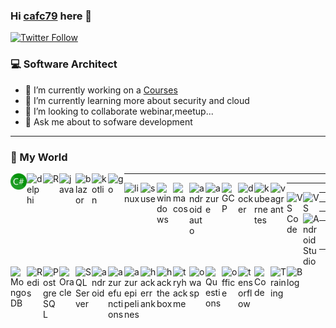 ### Hi [cafc79][blog] here 👋


[![Twitter Follow](https://img.shields.io/twitter/follow/cafc79?color=blueviolet&label=CAFC79&logo=twitter&style=for-the-badge)](https://twitter.com/cafc79)



### 💻 Software Architect

- 🔭 I’m currently working on a [Courses][blog]
- 🌱 I’m currently learning more about security and cloud
- 👯 I’m looking to collaborate webinar,meetup...
- 💬 Ask me about to sofware development

---

### 🚀 My World

[<img align="left" alt="CSharp" width="26px" src="https://raw.githubusercontent.com/github/explore/80688e429a7d4ef2fca1e82350fe8e3517d3494d/topics/csharp/csharp.png" />][yt]

[<img align="left" alt="delphi" width="26px" src="https://simpleicons.org/icons/delphi.svg" />][yt]

[<img align="left" alt="R" width="26px" src="https://simpleicons.org/icons/r.svg" />][yt]

[<img align="left" alt="java" width="26px" src="https://simpleicons.org/icons/java.svg" />][yt]

[<img align="left" alt="blazor" width="26px" src="https://simpleicons.org/icons/blazor.svg" />][yt]

[<img align="left" alt="kotlin" width="26px" src="https://simpleicons.org/icons/kotlin.svg" />][yt]

[<img align="left" alt="go" width="26px" src="https://simpleicons.org/icons/go.svg" />][yt]

---

[<img align="left" alt="linux" width="26px" src="https://simpleicons.org/icons/linux.svg" />][yt]

[<img align="left" alt="suse" width="26px" src="https://simpleicons.org/icons/opensuse.svg" />][yt]

[<img align="left" alt="windows" width="26px" src="https://simpleicons.org/icons/windows.svg" />][yt]

[<img align="left" alt="macos" width="26px" src="https://simpleicons.org/icons/apple.svg" />][yt]

[<img align="left" alt="androidauto" width="26px" src="https://simpleicons.org/icons/androidauto.svg" />][yt]

[<img align="left" alt="azure" width="26px" src="https://simpleicons.org/icons/microsoftazure.svg" />][yt]

[<img align="left" alt="GCP" width="26px" src="https://simpleicons.org/icons/googlecloud.svg" />][yt]

[<img align="left" alt="docker" width="26px" src="https://simpleicons.org/icons/docker.svg" />][yt]

[<img align="left" alt="kubernetes" width="26px" src="https://simpleicons.org/icons/kubernetes.svg" />][yt]

[<img align="left" alt="vagrant" width="26px" src="https://simpleicons.org/icons/vagrant.svg" />][yt]

---

[<img align="left" alt="VS Code" width="26px" src="https://simpleicons.org/icons/visualstudiocode.svg" />][yt]

[<img align="left" alt="VS" width="26px" src="https://simpleicons.org/icons/visualstudio.svg" />][yt]

[<img align="left" alt="Android Studio" width="26px" src="https://simpleicons.org/icons/androidstudio.svg" />][yt]

---

[<img align="left" alt="MongoDB" width="26px" src="https://simpleicons.org/icons/mongodb.svg" />][yt]

[<img align="left" alt="Redis" width="26px" src="https://simpleicons.org/icons/redis.svg" />][yt]

[<img align="left" alt="PostgreSQL" width="26px" src="https://simpleicons.org/icons/postgresql.svg" />][yt]

[<img align="left" alt="Oracle" width="26px" src="https://simpleicons.org/icons/oracle.svg" />][yt]

[<img align="left" alt="SQL Server" width="26px" src="https://simpleicons.org/icons/microsoftsqlserver.svg" />][yt]

---

[<img align="left" alt="android" width="26px" src="https://simpleicons.org/icons/android.svg" />][yt]

[<img align="left" alt="azurefunctions" width="26px" src="https://simpleicons.org/icons/azurefunctions.svg" />][yt]

[<img align="left" alt="azurepipelines" width="26px" src="https://simpleicons.org/icons/azurepipelines.svg" />][yt]

---

[<img align="left" alt="hackerrank" width="26px" src="https://simpleicons.org/icons/hackerrank.svg" />][yt]

[<img align="left" alt="hackthebox" width="26px" src="https://simpleicons.org/icons/hackthebox.svg" />][yt]

[<img align="left" alt="tryhackme" width="26px" src="https://simpleicons.org/icons/tryhackme.svg" />][yt]

[<img align="left" alt="owasp" width="26px" src="https://simpleicons.org/icons/owasp.svg" />][yt]

[<img align="left" alt="Questions" width="26px" src="https://simpleicons.org/icons/stackoverflow.svg" />][yt]

[<img align="left" alt="office" width="26px" src="https://simpleicons.org/icons/microsoftoffice.svg" />][yt]

[<img align="left" alt="tensorflow" width="26px" src="https://simpleicons.org/icons/tensorflow.svg" />][yt]

[<img align="left" alt="Code" width="26px" src="https://simpleicons.org/icons/github.svg" />][yt]

[<img align="left" alt="Training" width="26px" src="https://simpleicons.org/icons/pluralsight.svg" />][yt]

[<img align="left" alt="Blog" width="26px" src="https://simpleicons.org/icons/wordpress.svg" />][yt]

---

<br/>

---

<!-- LINKS -->
[yt]: https://www.linkedin.com/in/cesar-flores-29375512/
[blog]: https://cafc79.wordpress.com/
